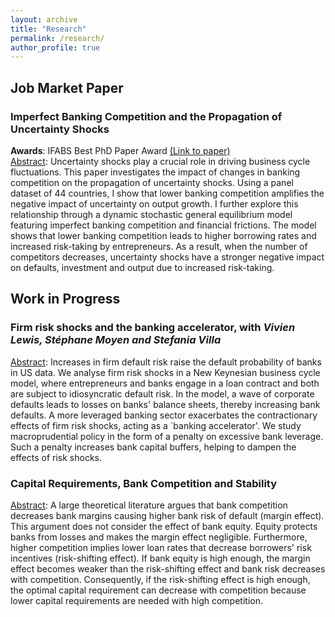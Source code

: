 ```yaml
---
layout: archive
title: "Research"
permalink: /research/
author_profile: true
---
```


## Job Market Paper

### Imperfect Banking Competition and the Propagation of Uncertainty Shocks

**Awards**:  IFABS Best PhD Paper Award [(Link to paper)](https://github.com/tommaso-gasparini-econ/tommaso-gasparini-econ.github.io/raw/master/files/JMP.pdf)
<br/>
<ins>Abstract</ins>: Uncertainty shocks play a crucial role in driving business cycle fluctuations. This paper investigates the impact of changes in banking competition on the propagation of uncertainty shocks. Using a panel dataset of 44 countries, I show that lower banking competition amplifies the negative impact of uncertainty on output growth. I further explore this relationship through a dynamic stochastic general equilibrium model featuring imperfect banking competition and financial frictions. The model shows that lower banking competition leads to higher borrowing rates and increased risk-taking by entrepreneurs. As a result, when the number of competitors decreases, uncertainty shocks have a stronger negative impact on defaults, investment and output due to increased risk-taking.

## Work in Progress
### Firm risk shocks and the banking accelerator, with _Vivien Lewis, Stéphane Moyen and Stefania Villa_
<ins>Abstract</ins>:   Increases in firm default risk raise the default probability of banks in US data. We analyse firm risk shocks in a New Keynesian business cycle model, where entrepreneurs and banks engage in a loan contract and both are subject to idiosyncratic default risk. In the model, a wave of corporate defaults leads to losses on banks' balance sheets, thereby increasing bank defaults. A more leveraged banking sector exacerbates the contractionary effects of firm risk shocks, acting as a `banking accelerator'. We study macroprudential policy in the form of a penalty on excessive bank leverage. Such a penalty increases bank capital buffers, helping to dampen the effects of risk shocks.


### Capital Requirements, Bank Competition and Stability
<ins>Abstract</ins>:   A large theoretical literature argues that bank competition decreases bank margins causing higher bank risk of default (margin effect). This argument does not consider the effect of bank equity. Equity protects banks from losses and makes the margin effect negligible. Furthermore, higher competition implies lower loan rates that decrease borrowers' risk incentives (risk-shifting effect). If bank equity is high enough, the margin effect becomes weaker than the risk-shifting effect and bank risk decreases with competition. Consequently, if the risk-shifting effect is high enough, the optimal capital requirement can decrease with competition because lower capital requirements are needed with high competition.

